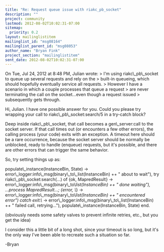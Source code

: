 ```yaml
---
title: "Re: Request queue issue with riakc_pb_socket"
description: ""
project: community
lastmod: 2012-08-02T10:02:31-07:00
sitemap:
  priority: 0.2
layout: mailinglistitem
mailinglist_id: "msg08164"
mailinglist_parent_id: "msg08053"
author_name: "Bryan Fink"
project_section: "mailinglistitem"
sent_date: 2012-08-02T10:02:31-07:00
---
```



On Tue, Jul 24, 2012 at 8:48 PM, Julian  wrote:
&gt; I'm using riakc\\_pb\\_socket to queue up several requests and rely on the
&gt; built-in queueing, which should hopefully eventually service all requests.
&gt; However I have a scenario in which a couple processes that queue a request
&gt; are never terminating the call on the socket...even though a request issued
&gt; subsequently gets through.

Hi, Julian. I have one possible answer for you. Could you please try
wrapping your call to riakc\\_pb\\_socket:search/5 in a try-catch block?

Deep inside riakc\\_pb\\_socket, that call becomes a gen\\_server:call to
the socket server. If that call times out (or encounters a few other
errors), the calling process (your code) exits with an exception. A
timeout here should be a rare occurrence, because the socket server
should be normally be unblocked, ready to handle (enqueue) requests,
but it's possible, and there are other errors that can trigger the
same behavior.

So, try setting things up as:

 populate\\_instance(InstanceBin, State) -&gt;
 error\\_logger:info\\_msg(binary\\_to\\_list(InstanceBin) ++ " about to wait"),
 try riakc\\_pb\\_socket:search(...) of
 {ok, MapredResult} -&gt;
 error\\_logger:info\\_msg(binary\\_to\\_list(InstanceBin) ++ "
done waiting"),
 ...process MapredResult...;
 {error, \\_} -&gt;
 error\\_logger:info\\_msg(binary\\_to\\_list(InstanceBin) ++ "
encountered error")
 catch exit:\\_ -&gt;
 error\\_logger:info\\_msg(binary\\_to\\_list(InstanceBin) ++ "
failed call, retrying..."),
 populate\\_instance(InstanceBin, State)
 end.

(obviously needs some safety valves to prevent infinite retries, etc.,
but you get the idea)

I consider this a little bit of a long shot, since your timeout is so
long, but it's the only way I've been able to recreate such a
situation so far.

-Bryan

